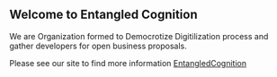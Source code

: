 ## Welcome to Entangled Cognition

We are Organization formed to Democrotize Digitilization process and gather developers for open business proposals.

Please see our site to  find more information [EntangledCognition](entangledcognition.github.io)

